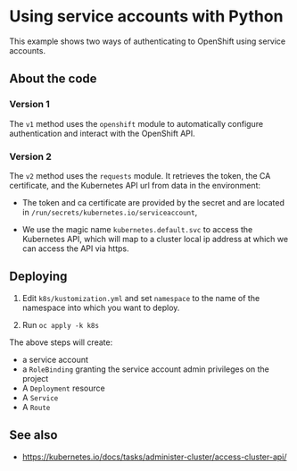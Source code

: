# Using service accounts with Python

This example shows two ways of authenticating to OpenShift using service
accounts.

## About the code

### Version 1

The `v1` method uses the `openshift` module to automatically configure
authentication and interact with the OpenShift API.

### Version 2

The `v2` method uses the `requests` module. It retrieves the token, the CA
certificate, and the Kubernetes API url from data in the environment:

- The token and ca certificate are provided by the secret and are located
  in `/run/secrets/kubernetes.io/serviceaccount`,

- We use the magic name `kubernetes.default.svc` to access the Kubernetes API,
  which will map to a cluster local ip address at which we can access the API
  via https.

## Deploying

1. Edit `k8s/kustomization.yml` and set `namespace` to the name of the
   namespace into which you want to deploy.

1. Run `oc apply -k k8s`

The above steps will create:

- a service account
- a `RoleBinding` granting the service account admin privileges on the
  project
- A `Deployment` resource
- A `Service`
- A `Route`

## See also

- https://kubernetes.io/docs/tasks/administer-cluster/access-cluster-api/
